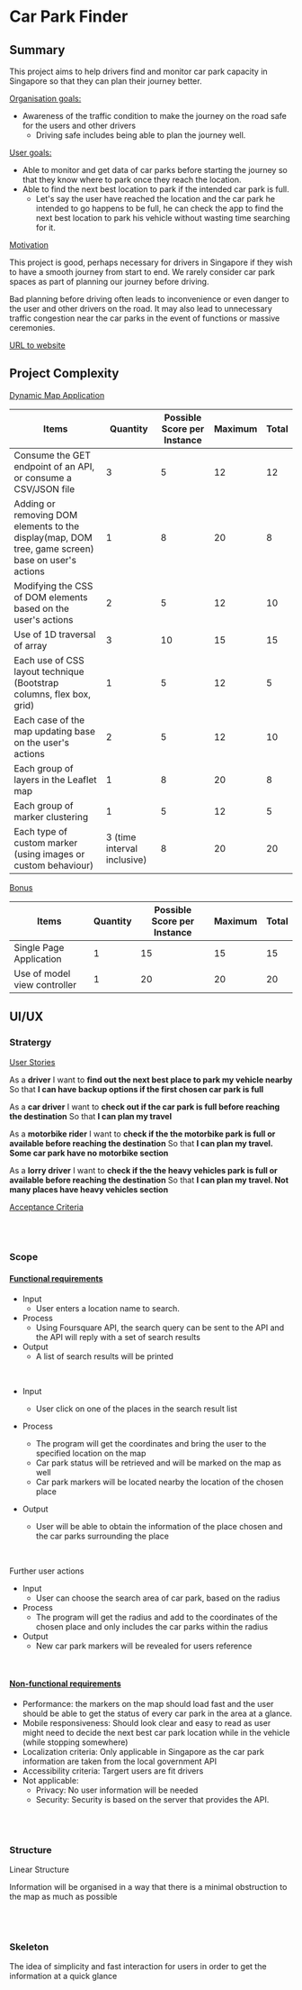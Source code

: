
#  Car Park Finder
## Summary
This project aims to help drivers find and monitor car park capacity in Singapore so that they can plan their journey better.

<ins>Organisation goals:</ins>
 - Awareness of the traffic condition to make the journey on the road safe for the users and other drivers
	 - Driving safe includes being able to plan the journey well.

<ins>User goals:</ins>
 - Able to monitor and get data of car parks before starting the journey so that they know where to park once they reach the location.
 - Able to find the next best location to park if the intended car park is full. 
	 - Let's say the user have reached the location and the car park he intended to go happens to be full, he can check the app to find the next best location to park his vehicle without wasting time searching for it.

<ins>Motivation</ins>

This project is good, perhaps necessary for drivers in Singapore if they wish to have a smooth journey from start to end. We rarely consider car park spaces as part of planning our journey before driving.

 Bad planning before driving often leads to inconvenience or even danger to the user and other drivers on the road. It may also lead to unnecessary traffic congestion near the car parks in the event of functions or massive ceremonies.

<ins>URL to website</ins>


## Project Complexity

<ins>Dynamic Map Application</ins>

| Items | Quantity | Possible Score per Instance | Maximum | Total |
|--|--|--|--|--|
| Consume the GET endpoint of an API, or consume a CSV/JSON file | 3 |	 5| 12| 12 |
| Adding or removing DOM elements to the display(map, DOM tree, game screen) base on user's actions | 1 |8 | 20| 8 |
| Modifying the CSS of DOM elements based on the user's actions | 2 |5 | 12 | 10 |
| Use of 1D traversal of array | 3 |10| 15 | 15 |
| Each use of CSS layout technique (Bootstrap columns, flex box, grid) | 1 |	5 | 12 | 5 |
| Each case of the map updating base on the user's actions | 2  |5 | 12 | 10 |
| Each group of layers in the Leaflet map | 1 |	8 | 20 | 8 |
| Each group of marker clustering | 1 |	5 | 12 | 5 |
| Each type of custom marker (using images or custom behaviour) | 3 (time interval inclusive) |	8 | 20 | 20 |


<ins>Bonus</ins>

| Items | Quantity | Possible Score per Instance | Maximum | Total |
|--|--|--|--|--|
| Single Page Application | 1 | 15 | 15 | 15 |
|Use of model view controller|1|20|20|20|



## UI/UX
### Stratergy

<ins> User Stories </ins>

As a **driver**
I want to **find out the next best place to park my vehicle nearby**
So that **I can have backup options if the first chosen car park is full**

As a **car driver**
I want to **check out if the car park is full before reaching the destination**
So that **I can plan my travel**

As a **motorbike rider**
I want to **check if the the motorbike park is full or available before reaching the destination**
So that **I can plan my travel. Some car park have no motorbike section**

As a **lorry driver**
I want to **check if the the heavy vehicles park is full or available before reaching the destination**
So that **I can plan my travel. Not many places have heavy vehicles section**

<ins> Acceptance Criteria <ins>
	
<br>
<br>

### Scope
	
#### <ins> Functional requirements </ins>
	
* Input
	* User enters a location name to search.
* Process
	* Using Foursquare API, the search query can be sent to the API and the API will reply with a set of search results
* Output
	* A list of search results will be printed
<br>
	
* Input
	* User click on one of the places in the search result list
* Process
	* The program will get the coordinates and bring the user to the specified location on the map
	* Car park status will be retrieved and will be marked on the map as well
	* Car park markers will be located nearby the location of the chosen place

* Output
	* User will be able to obtain the information of the place chosen and the car parks surrounding the place

<br>
	
Further user actions
* Input
	* User can choose the search area of car park, based on the radius
* Process
	* The program will get the radius and add to the coordinates of the chosen place and only includes the car parks within the radius
* Output
	* New car park markers will be revealed for users reference 
	
<br>
 
#### <ins> Non-functional requirements </ins>
	
* Performance: the markers on the map should load fast and the user should be able to get the status of every car park in the area at a glance.
* Mobile responsiveness: Should look clear and easy to read as user might need to decide the next best car park location while in the vehicle (while stopping somewhere)
* Localization criteria: Only applicable in Singapore as the car park information are taken from the local government API
* Accessibility criteria: Targert users are fit drivers
* Not applicable:
  * Privacy: No user information will be needed
  * Security: Security is based on the server that provides the API. 
	

<br>
<br>
	
### Structure
Linear Structure

Information will be organised in a way that there is a minimal obstruction to the map as much as possible
		
<br>
<br>
	
### Skeleton
The idea of simplicity and fast interaction for users in order to get the information at a quick glance
	
	
	

	

